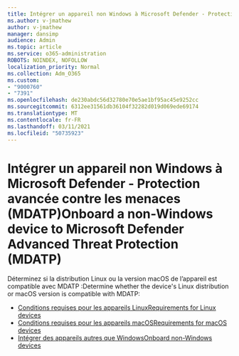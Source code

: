 ```yaml
---
title: Intégrer un appareil non Windows à Microsoft Defender - Protection avancée contre les menaces (MDATP)
ms.author: v-jmathew
author: v-jmathew
manager: dansimp
audience: Admin
ms.topic: article
ms.service: o365-administration
ROBOTS: NOINDEX, NOFOLLOW
localization_priority: Normal
ms.collection: Adm_O365
ms.custom:
- "9000760"
- "7391"
ms.openlocfilehash: de230abdc56d32780e70e5ae1bf95ac45e9252cc
ms.sourcegitcommit: 6312ee31561db36104f32282d019d069ede69174
ms.translationtype: MT
ms.contentlocale: fr-FR
ms.lasthandoff: 03/11/2021
ms.locfileid: "50735923"
---
```

# <a name="onboard-a-non-windows-device-to-microsoft-defender-advanced-threat-protection-mdatp"></a><span data-ttu-id="b777b-102">Intégrer un appareil non Windows à Microsoft Defender - Protection avancée contre les menaces (MDATP)</span><span class="sxs-lookup"><span data-stu-id="b777b-102">Onboard a non-Windows device to Microsoft Defender Advanced Threat Protection (MDATP)</span></span>

<span data-ttu-id="b777b-103">Déterminez si la distribution Linux ou la version macOS de l’appareil est compatible avec MDATP :</span><span class="sxs-lookup"><span data-stu-id="b777b-103">Determine whether the device's Linux distribution or macOS version is compatible with MDATP:</span></span>

- [<span data-ttu-id="b777b-104">Conditions requises pour les appareils Linux</span><span class="sxs-lookup"><span data-stu-id="b777b-104">Requirements for Linux devices</span></span>](https://go.microsoft.com/fwlink/?linkid=2143462)
- [<span data-ttu-id="b777b-105">Conditions requises pour les appareils macOS</span><span class="sxs-lookup"><span data-stu-id="b777b-105">Requirements for macOS devices</span></span>](https://go.microsoft.com/fwlink/?linkid=2143461)
- [<span data-ttu-id="b777b-106">Intégrer des appareils autres que Windows</span><span class="sxs-lookup"><span data-stu-id="b777b-106">Onboard non-Windows devices</span></span>](https://go.microsoft.com/fwlink/?linkid=2143628)
